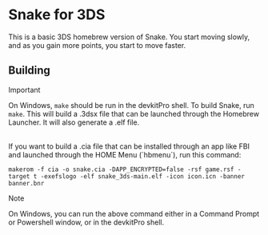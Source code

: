 # Snake for 3DS
This is a basic 3DS homebrew version of Snake.
You start moving slowly, and as you gain more points, you start to move faster.

## Building
> [!IMPORTANT]
> On Windows, `make` should be run in the devkitPro shell.
To build Snake, run `make`. This will build a .3dsx file that can be launched through the Homebrew Launcher. It will also generate a .elf file.
<br>
If you want to build a .cia file that can be installed through an app like FBI and launched through the HOME Menu (`hbmenu`), run this command:

```
makerom -f cia -o snake.cia -DAPP_ENCRYPTED=false -rsf game.rsf -target t -exefslogo -elf snake_3ds-main.elf -icon icon.icn -banner banner.bnr
```

> [!NOTE]
> On Windows, you can run the above command either in a Command Prompt or Powershell window, or in the devkitPro shell.